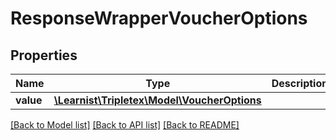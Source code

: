 # ResponseWrapperVoucherOptions

## Properties
Name | Type | Description | Notes
------------ | ------------- | ------------- | -------------
**value** | [**\Learnist\Tripletex\Model\VoucherOptions**](VoucherOptions.md) |  | [optional] 

[[Back to Model list]](../../README.md#documentation-for-models) [[Back to API list]](../../README.md#documentation-for-api-endpoints) [[Back to README]](../../README.md)

